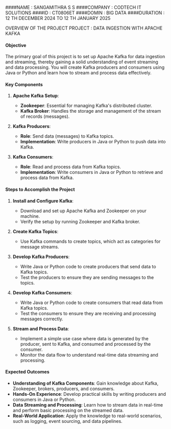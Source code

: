 ####NAME : SANGAMITHRA S S
####COMPANY : CODTECH IT SOLUTIONS
####ID : CT0806ET
####DOMIN : BIG DATA
####DURATION : 12 TH DECEMBER 2024 TO 12 TH JANUARY 2025

OVERVIEW OF THE PROJECT
PROJECT : DATA INGESTION WITH APACHE KAFKA

#### Objective
The primary goal of this project is to set up Apache Kafka for data ingestion and streaming, thereby gaining a solid understanding of event streaming and data processing. You will create Kafka producers and consumers using Java or Python and learn how to stream and process data effectively.

#### Key Components
1. **Apache Kafka Setup**:
   - **Zookeeper**: Essential for managing Kafka's distributed cluster.
   - **Kafka Broker**: Handles the storage and management of the stream of records (messages).

2. **Kafka Producers**:
   - **Role**: Send data (messages) to Kafka topics.
   - **Implementation**: Write producers in Java or Python to push data into Kafka.

3. **Kafka Consumers**:
   - **Role**: Read and process data from Kafka topics.
   - **Implementation**: Write consumers in Java or Python to retrieve and process data from Kafka.

#### Steps to Accomplish the Project
1. **Install and Configure Kafka**:
   - Download and set up Apache Kafka and Zookeeper on your machine.
   - Verify the setup by running Zookeeper and Kafka broker.

2. **Create Kafka Topics**:
   - Use Kafka commands to create topics, which act as categories for message streams.

3. **Develop Kafka Producers**:
   - Write Java or Python code to create producers that send data to Kafka topics.
   - Test the producers to ensure they are sending messages to the topics.

4. **Develop Kafka Consumers**:
   - Write Java or Python code to create consumers that read data from Kafka topics.
   - Test the consumers to ensure they are receiving and processing messages correctly.

5. **Stream and Process Data**:
   - Implement a simple use case where data is generated by the producer, sent to Kafka, and consumed and processed by the consumer.
   - Monitor the data flow to understand real-time data streaming and processing.

#### Expected Outcomes
- **Understanding of Kafka Components**: Gain knowledge about Kafka, Zookeeper, brokers, producers, and consumers.
- **Hands-On Experience**: Develop practical skills by writing producers and consumers in Java or Python.
- **Data Streaming and Processing**: Learn how to stream data in real-time and perform basic processing on the streamed data.
- **Real-World Application**: Apply the knowledge to real-world scenarios, such as logging, event sourcing, and data pipelines.
